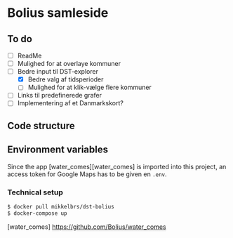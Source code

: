 # Bolius samleside

## To do

- [ ] ReadMe
- [ ] Mulighed for at overlaye kommuner
- [ ] Bedre input til DST-explorer
    - [x] Bedre valg af tidsperioder
    - [ ] Mulighed for at klik-vælge flere kommuner
- [ ] Links til predefinerede grafer
- [ ] Implementering af et Danmarkskort?

## Code structure

## Environment variables

Since the app [water_comes][water_comes] is imported into this project, an access token for Google Maps has to be given en `.env`. 


### Technical setup

```bash
$ docker pull mikkelbrs/dst-bolius
$ docker-compose up 
```

[water_comes] https://github.com/Bolius/water_comes